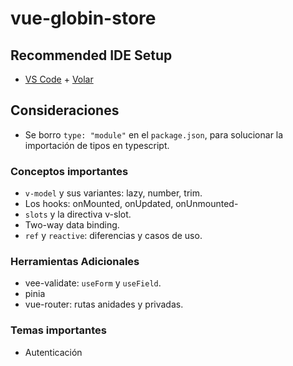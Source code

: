 # vue-globin-store

## Recommended IDE Setup

- [VS Code](https://code.visualstudio.com/) + [Volar](https://marketplace.visualstudio.com/items?itemName=Vue.volar)

## Consideraciones

- Se borro `type: "module"` en el `package.json`, para solucionar la importación de tipos en typescript.

### Conceptos importantes

- `v-model` y sus variantes: lazy, number, trim.
- Los hooks: onMounted, onUpdated, onUnmounted-
- `slots` y la directiva v-slot.
- Two-way data binding.
- `ref` y `reactive`: diferencias y casos de uso.

### Herramientas Adicionales

- vee-validate: `useForm` y `useField`.
- pinia
- vue-router: rutas anidades y privadas.

### Temas importantes

- Autenticación
